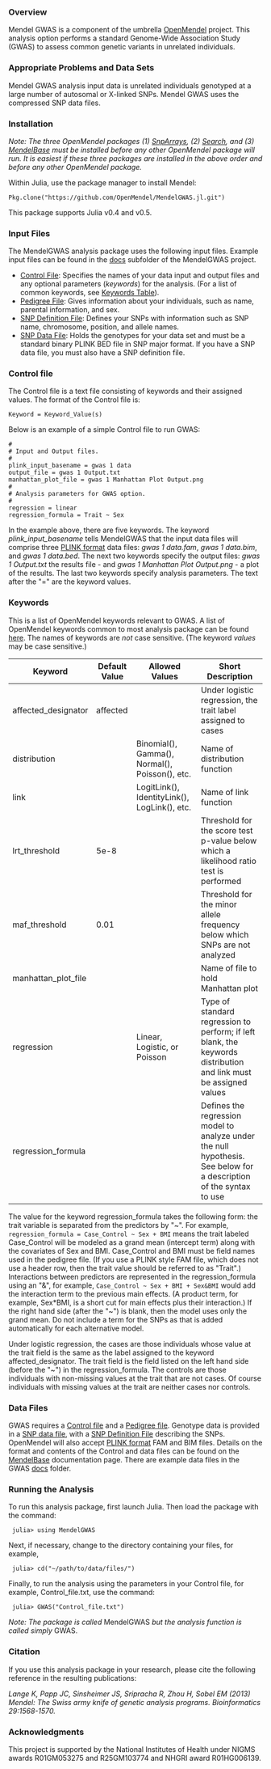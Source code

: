 ### Overview
Mendel GWAS is a component of the umbrella [OpenMendel](https://openmendel.github.io) project. This analysis option performs a standard Genome-Wide Association Study (GWAS) to assess common genetic variants in unrelated individuals.

### Appropriate Problems and Data Sets
Mendel GWAS analysis input data is unrelated individuals genotyped at a large number of autosomal or X-linked SNPs. Mendel GWAS uses the compressed SNP data files. 

### Installation
*Note: The three OpenMendel packages (1) [SnpArrays](https://openmendel.github.io/SnpArrays.jl/latest/), (2) [Search](https://openmendel.github.io/Search.jl), and (3) [MendelBase](https://openmendel.github.io/MendelBase.jl) must be installed before any other OpenMendel package will run. It is easiest if these three packages are installed in the above order and before any other OpenMendel package.*

Within Julia, use the package manager to install Mendel:

    Pkg.clone("https://github.com/OpenMendel/MendelGWAS.jl.git")

This package supports Julia v0.4 and v0.5.

### Input Files
The MendelGWAS analysis package uses the following input files. Example input files can be found in the [docs](https://github.com/OpenMendel/MendelGWAS.jl/tree/master/docs) subfolder of the MendelGWAS project.

* [Control File](#control-file): Specifies the names of your data input and output files and any optional parameters (*keywords*) for the analysis. (For a list of common keywords, see [Keywords Table](https://openmendel.github.io/MendelBase.jl/#keywords-table)).
* [Pedigree File](https://openmendel.github.io/MendelBase.jl/#pedigree-file): Gives information about your individuals, such as name, parental information, and sex.
* [SNP Definition File](https://openmendel.github.io/MendelBase.jl/#snp-definition-file): Defines your SNPs with information such as SNP name, chromosome, position, and allele names.
* [SNP Data File](https://openmendel.github.io/MendelBase.jl/#snp-data-file): Holds the genotypes for your data set and must be a standard binary PLINK BED file in SNP major format. If you have a SNP data file, you must also have a SNP definition file.

<a id="control-file"></a>
### Control file
The Control file is a text file consisting of keywords and their assigned values. The format of the Control file is:

	Keyword = Keyword_Value(s)

Below is an example of a simple Control file to run GWAS:

	#
	# Input and Output files.
	#
	plink_input_basename = gwas 1 data
	output_file = gwas 1 Output.txt
	manhattan_plot_file = gwas 1 Manhattan Plot Output.png
	#
	# Analysis parameters for GWAS option.
	#
	regression = linear
	regression_formula = Trait ~ Sex

In the example above, there are five keywords. The keyword *plink_input_basename* tells MendelGWAS that the input data files will comprise three [PLINK format](http://zzz.bwh.harvard.edu/plink) data files: *gwas 1 data.fam*, *gwas 1 data.bim*, and *gwas 1 data.bed*. The next two keywords specify the output files: *gwas 1 Output.txt* the results file - and *gwas 1 Manhattan Plot Output.png* - a plot of the results. The last two keywords specify analysis parameters. The text after the "=" are the keyword values.

### Keywords<a id="keywords-table"></a>
This is a list of OpenMendel keywords relevant to GWAS. A list of OpenMendel keywords common to most analysis package can be found [here](https://openmendel.github.io/MendelBase.jl/#keywords-table). The names of keywords are *not* case sensitive. (The keyword *values* may be case sensitive.)

Keyword          |   Default Value    | Allowed Values   |  Short Description       
---------------- |  ----------------  | ---------------- |  -----------------
affected_designator | affected | | Under logistic regression, the trait label assigned to cases
distribution |  | Binomial(), Gamma(), Normal(), Poisson(), etc. | Name of distribution function
link |  | LogitLink(), IdentityLink(), LogLink(), etc. |  Name of link function
lrt_threshold | 5e-8 | | Threshold for the score test p-value below which a likelihood ratio test is performed
maf_threshold | 0.01 | | Threshold for the minor allele frequency below which SNPs are not analyzed
manhattan_plot_file | | | Name of file to hold Manhattan plot
regression | |   Linear, Logistic, or Poisson  | Type of standard regression to perform; if left blank, the keywords distribution and link must be assigned values
regression_formula | | | Defines the regression model to analyze under the null hypothesis. See below for a description of the syntax to use

The value for the keyword regression_formula takes the following form: the trait variable is separated from the predictors by "~". For example, `regression_formula = Case_Control ~ Sex + BMI` means the trait labeled Case_Control will be modeled as a grand mean (intercept term) along with the covariates of Sex and BMI. Case_Control and BMI must be field names used in the pedigree file. (If you use a PLINK style FAM file, which does not use a header row, then the trait value should be referred to as "Trait".) Interactions between predictors are represented in the regression_formula using an "&", for example, `Case_Control ~ Sex + BMI + Sex&BMI` would add the interaction term to the previous main effects. (A product term, for example, Sex*BMI, is a short cut for main effects plus their interaction.) If the right hand side (after the "~") is blank, then the model uses only the grand mean. Do not include a term for the SNPs as that is added automatically for each alternative model.

Under logistic regression, the cases are those individuals whose value at the trait field is the same as the label assigned to the keyword affected_designator. The trait field is the field listed on the left hand side (before the "~") in the regression_formula. The controls are those individuals with non-missing values at the trait that are not cases. Of course individuals with missing values at the trait are neither cases nor controls. 

### Data Files
GWAS requires a [Control file](https://openmendel.github.io/MendelBase.jl/#control-file) and a [Pedigree file](https://openmendel.github.io/MendelBase.jl/#pedigree-file). Genotype data is provided in a [SNP data file](https://openmendel.github.io/MendelBase.jl/#snp-data-file), with a [SNP Definition File](https://openmendel.github.io/MendelBase.jl/#snp-definition-file) describing the SNPs. OpenMendel will also accept [PLINK format](http://zzz.bwh.harvard.edu/plink) FAM and BIM files. Details on the format and contents of the Control and data files can be found on the [MendelBase](https://openmendel.github.io/MendelBase.jl) documentation page. There are example data files in the GWAS [docs](https://github.com/OpenMendel/MendelGWAS.jl/tree/master/docs) folder.

### Running the Analysis

To run this analysis package, first launch Julia. Then load the package with the command:

     julia> using MendelGWAS

Next, if necessary, change to the directory containing your files, for example,

     julia> cd("~/path/to/data/files/")

Finally, to run the analysis using the parameters in your Control file, for example, Control_file.txt, use the command:

     julia> GWAS("Control_file.txt")

*Note: The package is called* MendelGWAS *but the analysis function is called simply* GWAS.

<!--- ### Interpreting the results --->

### Citation

If you use this analysis package in your research, please cite the following reference in the resulting publications:

*Lange K, Papp JC, Sinsheimer JS, Sripracha R, Zhou H, Sobel EM (2013) Mendel: The Swiss army knife of genetic analysis programs. Bioinformatics 29:1568-1570.*

<!--- ### Contributing
We welcome contributions to this Open Source project. To contribute, follow this procedure ... --->

### Acknowledgments

This project is supported by the National Institutes of Health under NIGMS awards R01GM053275 and R25GM103774 and NHGRI award R01HG006139.
